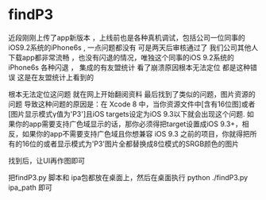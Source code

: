 # findP3

近段刚刚上传了app新版本 ，上线前也是各种真机调试，包括公司一位同事的iOS9.2系统的iPhone6s , 一点问题都没有 可是两天后审核通过了 我们公司其他人下载app都非常流畅 ，也没有闪退的情况，唯独这个同事的iOS 9.2系统的iPhone6s 各种闪退 ， 集成的有友盟统计 看了崩溃原因根本无法定位 都是这种错误 这是在友盟统计上看到的

根本无法定位这问题
就在网上开始翻阅资料 最后找到了类似的问题，图片资源的问题
导致这种问题的原因是：在 Xcode 8 中，当你资源文件中[含有16位图]或者[图片显示模式γ值为'P3']且iOS targets设定为iOS 9.3以下就会出现这个问题. 如果你的app需要支持广色域显示的话，那你必须得把target设置成iOS 9.3+，相反，如果你的app不需要支持广色域且你想兼容 iOS 9.3 之前的项目，你就得把所有的16位的或者显示模式为'P3'图片全都替换成8位模式的SRGB颜色的图片

找到后，让UI再作图即可
 
把findP3.py 脚本和 ipa包都放在桌面上，然后在桌面执行 python ./findP3.py ipa_path 即可